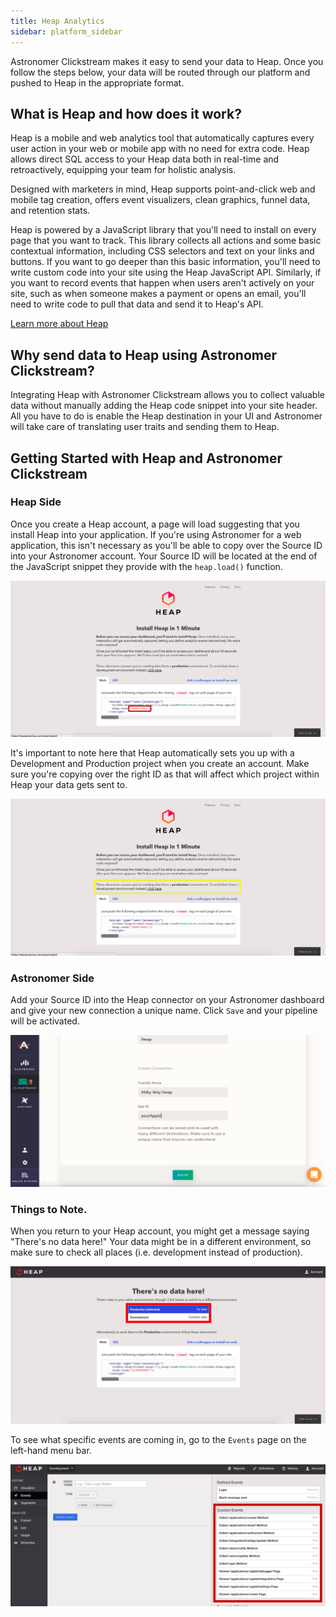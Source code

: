 ```yaml
---
title: Heap Analytics
sidebar: platform_sidebar
---
```


Astronomer Clickstream makes it easy to send your data to Heap. Once you follow the steps below, your data will be routed through our platform and pushed to Heap in the appropriate format. 

## What is Heap and how does it work?

Heap is a mobile and web analytics tool that automatically captures every user action in your web or mobile app with no need for extra code. Heap allows direct SQL access to your Heap data both in real-time and retroactively, equipping your team for holistic analysis. 

Designed with marketers in mind, Heap supports point-and-click web and mobile tag creation, offers event visualizers, clean graphics, funnel data, and retention stats. 

Heap is powered by a JavaScript library that you'll need to install on every page that you want to track. This library collects all actions and some basic contextual information, including CSS selectors and text on your links and buttons. If you want to go deeper than this basic information, you'll need to write custom code into your site using the Heap JavaScript API. Similarly, if you want to record events that happen when users aren't actively on your site, such as when someone makes a payment or opens an email, you'll need to write code to pull that data and send it to Heap's API. 

[Learn more about Heap](https://heapanalytics.com/features/sql)

## Why send data to Heap using Astronomer Clickstream?

Integrating Heap with Astronomer Clickstream allows you to collect valuable data without manually adding the Heap code snippet into your site header. All you have to do is enable the Heap destination in your UI and Astronomer will take care of translating user traits and sending them to Heap. 

## Getting Started with Heap and Astronomer Clickstream

### Heap Side

Once you create a Heap account, a page will load suggesting that you install Heap into your application. If you're using Astronomer for a web application, this isn't necessary as you'll be able to copy over the Source ID into your Astronomer account. Your Source ID will be located at the end of the JavaScript snippet they provide with the `heap.load()` function.

![heap-analytics1](../../../images/heap-analytics1.png)

It's important to note here that Heap automatically sets you up with a Development and Production project when you create an account. Make sure you're copying over the right ID as that will affect which project within Heap your data gets sent to.

![heap-analytics2](../../../images/heap-analytics2.png)

### Astronomer Side

Add your Source ID into the Heap connector on your Astronomer dashboard and give your new connection a unique name. Click `Save` and your pipeline will be activated.

![heap-analytics3](../../../images/heap-analytics3.png)

### Things to Note. 

When you return to your Heap account, you might get a message saying "There's no data here!" Your data might be in a different environment, so make sure to check all places (i.e. development instead of production).

![heap-analytics4](../../../images/heap-analytics4.png)


To see what specific events are coming in, go to the `Events` page on the left-hand menu bar.

![heap-analytics5](../../../images/heap-analytics5.png)